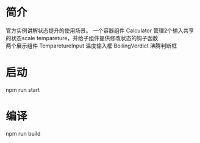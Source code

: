 # 简介
官方实例讲解状态提升的使用场景。
一个容器组件 Calculator 管理2个输入共享的状态scale tempareture，并给子组件提供修改状态的钩子函数     
两个展示组件 TemparetureInput 温度输入框 BoilingVerdict 沸腾判断框  
# 启动
npm run start
# 编译
npm run build 